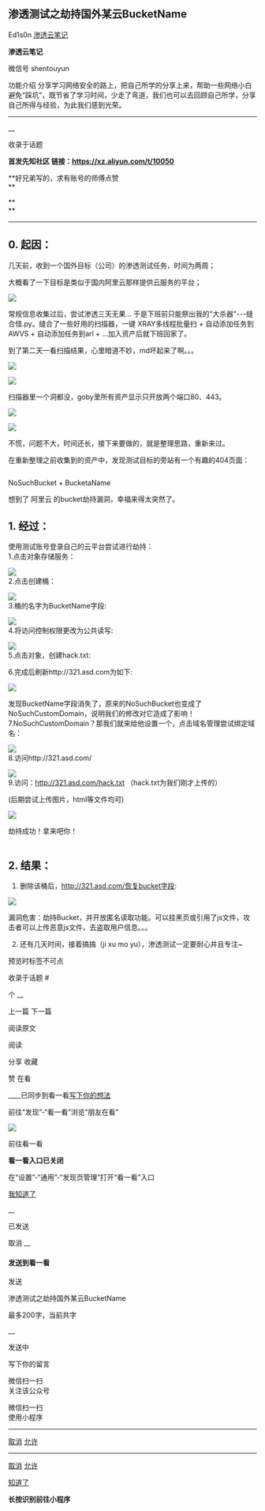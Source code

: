 ##  渗透测试之劫持国外某云BucketName

Ed1s0n  [ 渗透云笔记 ](javascript:void\(0\);)

**渗透云笔记** ![]()

微信号 shentouyun

功能介绍
分享学习网络安全的路上，把自己所学的分享上来，帮助一些网络小白避免“踩坑”，既节省了学习时间，少走了弯道，我们也可以去回顾自己所学，分享自己所得与经验，为此我们感到光荣。

____

__

收录于话题

**首发先知社区 链接：https://xz.aliyun.com/t/10050**

 **好兄弟写的，求有账号的师傅点赞  
**

 **  
**

 **  **  

## 0\. 起因：

几天前，收到一个国外目标（公司）的渗透测试任务，时间为两周；

大概看了一下目标是类似于国内阿里云那样提供云服务的平台；

  

![](https://raw.githubusercontent.com/tuchuang9/tc1/refs/heads/main/public/20210820100037.png)

常规信息收集过后，尝试渗透三天无果... 于是下班前只能祭出我的"大杀器"---缝合怪.py。缝合了一些好用的扫描器，一键 XRAY多线程批量扫 +
自动添加任务到AWVS + 自动添加任务到arl + ...加入资产后就下班回家了。

到了第二天一看扫描结果，心里暗道不妙，md坏起来了啊。。。

  

![](https://raw.githubusercontent.com/tuchuang9/tc1/refs/heads/main/public/20210820100048.png)

  

![](https://raw.githubusercontent.com/tuchuang9/tc1/refs/heads/main/public/20210820100049.png)

扫描器里一个洞都没，goby里所有资产显示只开放两个端口80、443。

  

![](https://raw.githubusercontent.com/tuchuang9/tc1/refs/heads/main/public/20210820100050.png)

  

![](https://raw.githubusercontent.com/tuchuang9/tc1/refs/heads/main/public/20210820100051.png)

不慌，问题不大，时间还长，接下来要做的，就是整理思路，重新来过。

在重新整理之前收集到的资产中，发现测试目标的旁站有一个有趣的404页面：

  

![]()

NoSuchBucket + BucketaName

想到了 阿里云 的bucket劫持漏洞，幸福来得太突然了。

## 1\. 经过：

使用测试账号登录自己的云平台尝试进行劫持：  
1.点击对象存储服务：

![](https://raw.githubusercontent.com/tuchuang9/tc1/refs/heads/main/public/20210820100052.png)  
2.点击创建桶：

![](https://raw.githubusercontent.com/tuchuang9/tc1/refs/heads/main/public/20210820100054.png)  
3.桶的名字为BucketName字段:

![](https://raw.githubusercontent.com/tuchuang9/tc1/refs/heads/main/public/20210820100055.png)  
4.将访问控制权限更改为公共读写:

![](https://raw.githubusercontent.com/tuchuang9/tc1/refs/heads/main/public/20210820100056.png)  
5.点击对象，创建hack.txt:

![]()  
6.完成后刷新http://321.asd.com为如下:

  

![](https://raw.githubusercontent.com/tuchuang9/tc1/refs/heads/main/public/20210820100057.png)

发现BucketName字段消失了，原来的NoSuchBucket也变成了NoSuchCustomDomain，说明我们的修改对它造成了影响！  
7.NoSuchCustomDomain？那我们就来给他设置一个，点击域名管理尝试绑定域名：

![](https://raw.githubusercontent.com/tuchuang9/tc1/refs/heads/main/public/20210820100058.png)  
8.访问http://321.asd.com/

![](https://raw.githubusercontent.com/tuchuang9/tc1/refs/heads/main/public/20210820100059.png)  
9.访问：http://321.asd.com/hack.txt （hack.txt为我们刚才上传的）

(后期尝试上传图片，html等文件均可)

  

![](https://raw.githubusercontent.com/tuchuang9/tc1/refs/heads/main/public/20210820100100.png)

劫持成功！拿来吧你！

  

![]()

## 2\. 结果：

  1. 删除该桶后，http://321.asd.com/恢复bucket字段:

  

![](https://raw.githubusercontent.com/tuchuang9/tc1/refs/heads/main/public/20210820100102.png)

  

漏洞危害：劫持Bucket，并开放匿名读取功能。可以挂黑页或引用了js文件，攻击者可以上传恶意js文件，去盗取用户信息。。。

  

  2. 还有几天时间，接着搞搞（ji xu mo yu），渗透测试一定要耐心并且专注~

  

           

  

  

  

  

预览时标签不可点

收录于话题 #

个 __

上一篇 下一篇

阅读原文

阅读

分享 收藏

赞 在看

____已同步到看一看[写下你的想法](javascript:;)

前往“发现”-“看一看”浏览“朋友在看”

![](//res.wx.qq.com/mmbizwap/zh_CN/htmledition/images/pic/appmsg/pic_like_comment55871f.png)

前往看一看

**看一看入口已关闭**

在“设置”-“通用”-“发现页管理”打开“看一看”入口

[我知道了](javascript:;)

__

已发送

取消 __

####  发送到看一看

发送

渗透测试之劫持国外某云BucketName

最多200字，当前共字

__

发送中

写下你的留言

微信扫一扫  
关注该公众号

微信扫一扫  
使用小程序

****

[取消](javascript:void\(0\);) [允许](javascript:void\(0\);)

****

[取消](javascript:void\(0\);) [允许](javascript:void\(0\);)

[知道了](javascript:;)

**长按识别前往小程序**

![]()

